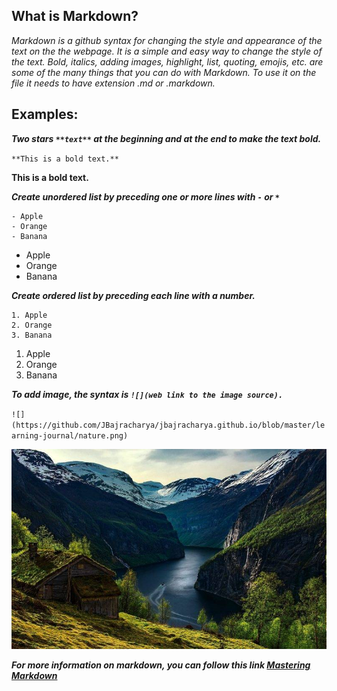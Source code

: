 ## What is Markdown?

*Markdown is a github syntax for changing the style and appearance of the text on the the webpage. It is a simple and easy way
to change the style of the text. Bold, italics, adding images, highlight, list, quoting, emojis, etc. are some of the many things that you
can do with Markdown. To use it on the file it needs to have extension .md or .markdown.* 

## Examples:

_**Two stars `**text**` at the beginning and at the end to make the text bold.**_

`**This is a bold text.**`

**This is a bold text.**
 
 
_**Create unordered list by preceding one or more lines with `-` or `*`**_

```
- Apple
- Orange 
- Banana
```
- Apple
- Orange
- Banana


_**Create ordered list by preceding each line with a number.**_

```
1. Apple
2. Orange
3. Banana
```
1. Apple
2. Orange
3. Banana



_**To add image, the syntax is `![](web link to the image source).`**_ 

`![](https://github.com/JBajracharya/jbajracharya.github.io/blob/master/learning-journal/nature.png)`

![](nature.png)
 
_**For more information on markdown, you can follow this link [Mastering Markdown](https://guides.github.com/features/mastering-markdown/)**_


